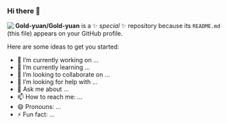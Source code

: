 ### Hi there 👋



<img align="left" src="https://github-readme-stats.vercel.app/api?username=Gold-yuan&show_icons=true&icon_color=CE1D2D&text_color=718096&bg_color=ffffff&hide_title=false" />


**Gold-yuan/Gold-yuan** is a ✨ _special_ ✨ repository because its `README.md` (this file) appears on your GitHub profile.

Here are some ideas to get you started:

- 🔭 I’m currently working on ...
- 🌱 I’m currently learning ...
- 👯 I’m looking to collaborate on ...
- 🤔 I’m looking for help with ...
- 💬 Ask me about ...
- 📫 How to reach me: ...
- 😄 Pronouns: ...
- ⚡ Fun fact: ...
